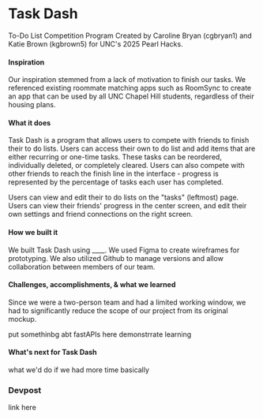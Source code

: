 # Task Dash

To-Do List Competition Program
Created by Caroline Bryan (cgbryan1) and Katie Brown (kgbrown5) for UNC's 2025 Pearl Hacks.


#### Inspiration
Our inspiration stemmed from a lack of motivation to finish our tasks. We referenced existing roommate matching apps such as RoomSync to create an app that can be used by all UNC Chapel Hill students, regardless of their housing plans.


#### What it does
Task Dash is a program that allows users to compete with friends to finish their to do lists. Users can access their own to do list and add items that are either recurring or one-time tasks. These tasks can be reordered, individually deleted, or completely cleared. Users can also compete with other friends to reach the finish line in the interface - progress is represented by the percentage of tasks each user has completed.

Users can view and edit their to do lists on the "tasks" (leftmost) page. Users can view their friends' progress in the center screen, and edit their own settings and friend connections on the right screen.


#### How we built it
We built Task Dash using ____.
We used Figma to create wireframes for prototyping. 
We also utilized Github to manage versions and allow collaboration between members of our team.

#### Challenges, accomplishments, & what we learned
Since we were a two-person team and had a limited working window, we had to significantly reduce the scope of our project from its original mockup.

put somethinbg abt fastAPIs here demonstrrate learning


#### What's next for Task Dash

what we'd do if we had more time basically

### Devpost
link here
